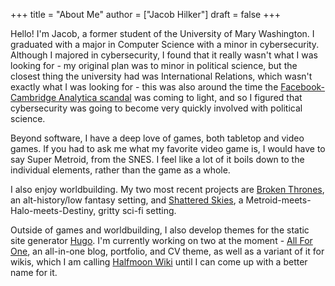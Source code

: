 +++
title = "About Me"
author = ["Jacob Hilker"]
draft = false
+++

Hello! I'm Jacob, a former student of the University of Mary Washington. I graduated with a major in Computer Science with a minor in cybersecurity.  Although I majored in cybersecurity, I found that it really wasn't what I was looking for - my original plan was to minor in political science, but the closest thing the university had was International Relations, which wasn't exactly what I was looking for - this was also around the time the [Facebook-Cambridge Analytica scandal](https://en.wikipedia.org/wiki/Facebook%E2%80%93Cambridge%5FAnalytica%5Fdata%5Fscandal) was coming to light, and so I figured that cybersecurity was going to become very quickly involved with political science.

Beyond software, I have a deep love of games, both tabletop and video games. If you had to ask me what my favorite video game is, I would have to say Super Metroid, from the SNES. I feel like a lot of it boils down to the individual elements, rather than the game as a whole.

I also enjoy worldbuilding. My two most recent projects are [Broken Thrones](https://brokenthrones.jhilker.com), an alt-history/low fantasy setting, and [Shattered Skies](https://shatteredskies.jhilker.com/), a Metroid-meets-Halo-meets-Destiny, gritty sci-fi setting.

Outside of games and worldbuilding, I also develop themes for the static site generator [Hugo](https://gohugo.io). I'm currently working on two at the moment - [All For One](https://github.com/jhilker1/hugo-all-for-one), an all-in-one blog, portfolio, and CV theme, as well as a variant of it for wikis, which I am calling [Halfmoon Wiki](https://github.com/jhilker1/hugo-halfmoon-wiki) until I can come up with a better name for it.